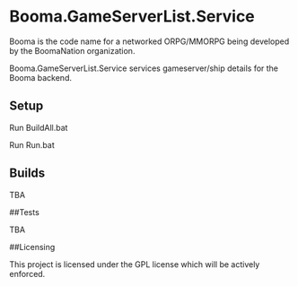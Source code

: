 # Booma.GameServerList.Service

Booma is the code name for a networked ORPG/MMORPG being developed by the BoomaNation organization.

Booma.GameServerList.Service services gameserver/ship details for the Booma backend.

## Setup

Run BuildAll.bat


Run Run.bat

## Builds

TBA

##Tests

TBA

##Licensing

This project is licensed under the GPL license which will be actively enforced.
